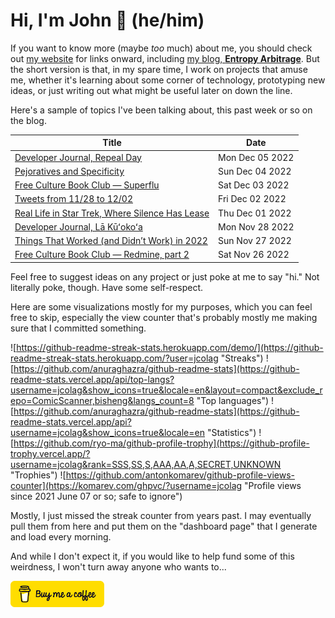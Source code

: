 # Hi, I'm John 👋 (he/him)

If you want to know more (maybe *too* much) about me, you should check out [my website](https://john.colagioia.net/) for links onward, including [my blog, **Entropy Arbitrage**](https://john.colagioia.net/blog).  But the short version is that, in my spare time, I work on projects that amuse me, whether it's learning about some corner of technology, prototyping new ideas, or just writing out what might be useful later on down the line.

Here's a sample of topics I've been talking about, this past week or so on the blog.

|Title|Date|
|-----|-------|
|[Developer Journal, Repeal Day](https://john.colagioia.net/blog/2022/12/05/repeal.html)|Mon Dec 05 2022|
|[Pejoratives and Specificity](https://john.colagioia.net/blog/2022/12/04/specificity.html)|Sun Dec 04 2022|
|[Free Culture Book Club — Superflu](https://john.colagioia.net/blog/2022/12/03/superflu.html)|Sat Dec 03 2022|
|[Tweets from 11/28 to 12/02](https://john.colagioia.net/blog/2022/12/02/week.html)|Fri Dec 02 2022|
|[Real Life in Star Trek, Where Silence Has Lease](https://john.colagioia.net/blog/2022/12/01/silence-lease.html)|Thu Dec 01 2022|
|[Developer Journal, Lā Kūʻokoʻa](https://john.colagioia.net/blog/2022/11/28/kalahui.html)|Mon Nov 28 2022|
|[Things That Worked (and Didn’t Work) in 2022](https://john.colagioia.net/blog/2022/11/27/worked.html)|Sun Nov 27 2022|
|[Free Culture Book Club — Redmine, part 2](https://john.colagioia.net/blog/2022/11/26/redmine-2.html)|Sat Nov 26 2022|

Feel free to suggest ideas on any project or just poke at me to say "hi." Not literally poke, though. Have some self-respect.

Here are some visualizations mostly for my purposes, which you can feel free to skip, especially the view counter that's probably mostly me making sure that I committed something.

![https://github-readme-streak-stats.herokuapp.com/demo/](https://github-readme-streak-stats.herokuapp.com/?user=jcolag "Streaks")
![https://github.com/anuraghazra/github-readme-stats](https://github-readme-stats.vercel.app/api/top-langs?username=jcolag&show_icons=true&locale=en&layout=compact&exclude_repo=ComicScanner,bisheng&langs_count=8 "Top languages")
![https://github.com/anuraghazra/github-readme-stats](https://github-readme-stats.vercel.app/api?username=jcolag&show_icons=true&locale=en "Statistics")
![https://github.com/ryo-ma/github-profile-trophy](https://github-profile-trophy.vercel.app/?username=jcolag&rank=SSS,SS,S,AAA,AA,A,SECRET,UNKNOWN "Trophies")
![https://github.com/antonkomarev/github-profile-views-counter](https://komarev.com/ghpvc/?username=jcolag "Profile views since 2021 June 07 or so; safe to ignore")

Mostly, I just missed the streak counter from years past.  I may eventually pull them from here and put them on the "dashboard page" that I generate and load every morning.

And while I don't expect it, if you would like to help fund some of this weirdness, I won't turn away anyone who wants to...

[<img src="images/default-yellow.png" alt="Buy Me a Coffee" width="150px"/>](https://www.buymeacoffee.com/jcolag)
